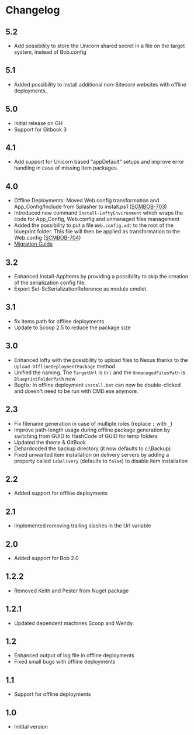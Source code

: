 # Changelog

## 5.2
* Add possibility to store the Unicorn shared secret in a file on the target system, instead of Bob.config

## 5.1

* Added possibility to install additional non-Sitecore websites with offline deployments.

## 5.0

* Initial release on GH
* Support for Gitbook 3

## 4.1

* Add support for Unicorn based "appDefault" setups and improve error handling in case of missing item packages.

## 4.0

* Offline Deployments: Moved Web.config transformation and App_Config/Include from Splasher to install.ps1 ([SCMBOB-703](https://jira.unic.com/browse/SCMBOB-703))
* Introduced new command `Install-LoftyEnvironment` which wraps the code for App_Config, Web.config and unmanaged files management
* Added the possibility to put a file `Web.config.xdt` to the root of the blueprint folder. This file will then be applied as transformation to the Web.config ([SCMBOB-704](https://jira.unic.com/browse/SCMBOB-704))
* [Migration Guide](MigrationGuide40.md)

## 3.2

* Enhanced Install-AppItems by providing a possibility to skip the creation of the serialization config file.
* Export Set-ScSerializationReference as module cmdlet.

## 3.1

* fix items path for offline deployments
* Update to Scoop 2.5 to reduce the package size

## 3.0

* Enhanced lofty with the possibility to upload files to Nexus thanks to the `Upload-OfflineDeploymentPackage` method
* Unified the naming. The `TargetUrl` is `Url` and the `UnmanagedFilesPath` is `BlueprintFolderPath` now
* Bugfix: In offline deployment `install.bat` can now be double-clicked and doesn't need to be run with CMD.exe anymore.

## 2.3

* Fix filename generation in case of multiple roles (replace `;` with `_`)
* Improve path-length usage during offline package generation by switching from GUID to HashCode of GUID for temp folders
* Updated the theme & GitBook
* Dehardcoded the backup directory (it now defaults to c:\Backup)
* Fixed unwanted item installation on delivery servers by adding a property called `isDelivery` (defaults to `false`) to disable item installation  

## 2.2

* Added support for offline deployments

## 2.1

* Implemented removing trailing slashes in the Url variable

## 2.0

* Added support for Bob 2.0

## 1.2.2

* Removed Keith and Pester from Nuget package

## 1.2.1

* Updated dependent machines Scoop and Wendy.

## 1.2

* Enhanced output of log file in offline deployments
* Fixed small bugs with offline deployments

## 1.1

* Support for offline deployments

## 1.0

* Initital version
